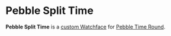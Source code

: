 # Pebble Split Time

**Pebble Split Time** is a [custom Watchface](https://developer.pebble.com/tutorials/watchface-tutorial/part1/) for [Pebble Time Round](https://www.pebble.com/pebble-time-round-smartwatch-features).
